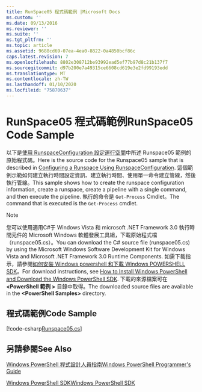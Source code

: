 ```yaml
---
title: RunSpace05 程式碼範例 |Microsoft Docs
ms.custom: ''
ms.date: 09/13/2016
ms.reviewer: ''
ms.suite: ''
ms.tgt_pltfrm: ''
ms.topic: article
ms.assetid: 9688cd69-07ea-4ea0-8822-0a4850bcf86c
caps.latest.revision: 7
ms.openlocfilehash: 8802e308712be93992ead5ef77b97d8c21b137f7
ms.sourcegitcommit: d97b200e7a49315ce6608cd619e3e2fd99193edd
ms.translationtype: MT
ms.contentlocale: zh-TW
ms.lasthandoff: 01/10/2020
ms.locfileid: "75870637"
---
```

# <a name="runspace05-code-sample"></a><span data-ttu-id="82aa0-102">RunSpace05 程式碼範例</span><span class="sxs-lookup"><span data-stu-id="82aa0-102">RunSpace05 Code Sample</span></span>

<span data-ttu-id="82aa0-103">以下是[使用 RunspaceConfiguration 設定運行空間](https://msdn.microsoft.com/42681d19-2d05-4975-befd-afb1990e79b2)中所述 Runspace05 範例的原始程式碼。</span><span class="sxs-lookup"><span data-stu-id="82aa0-103">Here is the source code for the Runspace05 sample that is described in [Configuring a Runspace Using RunspaceConfiguration](https://msdn.microsoft.com/42681d19-2d05-4975-befd-afb1990e79b2).</span></span>
<span data-ttu-id="82aa0-104">這個範例示範如何建立執行時間設定資訊、建立執行時間、使用單一命令建立管線，然後執行管線。</span><span class="sxs-lookup"><span data-stu-id="82aa0-104">This sample shows how to create the runspace configuration information, create a runspace, create a pipeline with a single command, and then execute the pipeline.</span></span> <span data-ttu-id="82aa0-105">執行的命令是 `Get-Process` Cmdlet。</span><span class="sxs-lookup"><span data-stu-id="82aa0-105">The command that is executed is the `Get-Process` cmdlet.</span></span>

> [!NOTE]
> <span data-ttu-id="82aa0-106">您可以使用適用C#于 Windows Vista 和 microsoft .NET Framework 3.0 執行時間元件的 Microsoft Windows 軟體發展工具組，下載原始程式檔（runspace05.cs）。</span><span class="sxs-lookup"><span data-stu-id="82aa0-106">You can download the C# source file (runspace05.cs) by using the Microsoft Windows Software Development Kit for Windows Vista and Microsoft .NET Framework 3.0 Runtime Components.</span></span> <span data-ttu-id="82aa0-107">如需下載指示，請參閱[如何安裝 Windows powershell 和下載 Windows POWERSHELL SDK](/powershell/scripting/developer/installing-the-windows-powershell-sdk)。</span><span class="sxs-lookup"><span data-stu-id="82aa0-107">For download instructions, see [How to Install Windows PowerShell and Download the Windows PowerShell SDK](/powershell/scripting/developer/installing-the-windows-powershell-sdk).</span></span>
> <span data-ttu-id="82aa0-108">下載的來源檔案可在 **\<PowerShell 範例 >** 目錄中取得。</span><span class="sxs-lookup"><span data-stu-id="82aa0-108">The downloaded source files are available in the **\<PowerShell Samples>** directory.</span></span>

## <a name="code-sample"></a><span data-ttu-id="82aa0-109">程式碼範例</span><span class="sxs-lookup"><span data-stu-id="82aa0-109">Code Sample</span></span>

[!code-csharp[Runspace05.cs](../../../../powershell-sdk-samples/SDK-2.0/csharp/Runspace05/Runspace05.cs#L11-L86 "Runspace05.cs")]

## <a name="see-also"></a><span data-ttu-id="82aa0-110">另請參閱</span><span class="sxs-lookup"><span data-stu-id="82aa0-110">See Also</span></span>

[<span data-ttu-id="82aa0-111">Windows PowerShell 程式設計人員指南</span><span class="sxs-lookup"><span data-stu-id="82aa0-111">Windows PowerShell Programmer's Guide</span></span>](./windows-powershell-programmer-s-guide.md)

[<span data-ttu-id="82aa0-112">Windows PowerShell SDK</span><span class="sxs-lookup"><span data-stu-id="82aa0-112">Windows PowerShell SDK</span></span>](../windows-powershell-reference.md)
